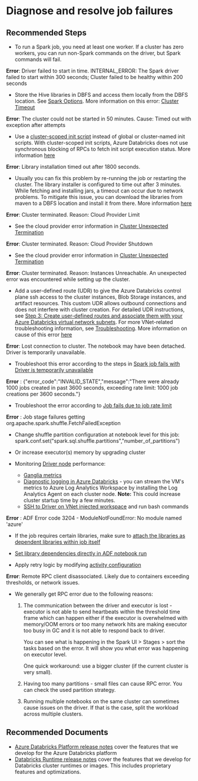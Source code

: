 <properties
	pageTitle="Diagnose and resolve job failures"
	description="Diagnose and resolve job failures"
	service="microsoft.databricks"
	resource="workspaces"
	authors="deeptivu"
	ms.author="deeptivu"
	displayOrder="15"
	selfHelpType="generic"
	supportTopicIds="32677702"
	resourceTags=""
	productPesIds="16432"
	cloudEnvironments="public, fairfax, usnat, ussec"
	articleId="f951a9e3-02de-4747-8f14-e7c8fc1537ae"
	ownershipId="AzureData_AzureDatabricks"
/>

# Diagnose and resolve job failures

## **Recommended Steps**

* To run a Spark job, you need at least one worker. If a cluster has zero workers, you can run non-Spark commands on the driver, but Spark commands will fail.

**Error**: Driver failed to start in time. INTERNAL_ERROR: The Spark driver failed to start within 300 seconds; Cluster failed to be healthy within 200 seconds  
* Store the Hive libraries in DBFS and access them locally from the DBFS location. See [Spark Options](https://docs.microsoft.com/azure/databricks/data/metastores/external-hive-metastore#spark-options). More information on this error: [Cluster Timeout](https://docs.microsoft.com/azure/databricks/kb/clusters/cluster-failed-launch#cluster-timeout)

**Error**: The cluster could not be started in 50 minutes. Cause: Timed out with exception after <xxx> attempts
* Use a [cluster-scoped init script](https://docs.microsoft.com/azure/databricks/clusters/init-scripts#cluster-scoped-init-script) instead of global or cluster-named init scripts. With cluster-scoped init scripts, Azure Databricks does not use synchronous blocking of RPCs to fetch init script execution status. More information [here](https://docs.microsoft.com/azure/databricks/kb/clusters/cluster-failed-launch#global-or-cluster-specific-init-scripts)

**Error**: Library installation timed out after 1800 seconds. 
* Usually you can fix this problem by re-running the job or restarting the cluster. The library installer is configured to time out after 3 minutes. While fetching and installing jars, a timeout can occur due to network problems. To mitigate this issue, you can download the libraries from maven to a DBFS location and install it from there. More information [here](https://docs.microsoft.com/azure/databricks/kb/clusters/cluster-failed-launch#too-many-libraries-installed-in-cluster-ui)

**Error**: Cluster terminated. Reason: Cloud Provider Limit
* See the cloud provider error information in [Cluster Unexpected Termination](https://docs.microsoft.com/azure/databricks/kb/clusters/termination-reasons) 

**Error**: Cluster terminated. Reason: Cloud Provider Shutdown
* See the cloud provider error information in [Cluster Unexpected Termination](https://docs.microsoft.com/azure/databricks/kb/clusters/termination-reasons) 

**Error**: Cluster terminated. Reason: Instances Unreachable. An unexpected error was encountered while setting up the cluster.
* Add a user-defined route (UDR) to give the Azure Databricks control plane ssh access to the cluster instances, Blob Storage instances, and artifact resources. This custom UDR allows outbound connections and does not interfere with cluster creation. For detailed UDR instructions, see [Step 3: Create user-defined routes and associate them with your Azure Databricks virtual network subnets](https://docs.microsoft.com/azure/databricks/administration-guide/cloud-configurations/azure/on-prem-network#create-routes). For more VNet-related troubleshooting information, see [Troubleshooting](https://docs.microsoft.com/azure/databricks/administration-guide/cloud-configurations/azure/vnet-inject#troubleshooting). More information on cause of this error [here](https://docs.microsoft.com/azure/databricks/kb/clusters/cluster-failed-launch#instances-unreachable)

**Error**: Lost connection to cluster. The notebook may have been detached.  Driver is temporarily unavailable.
* Troubleshoot this error according to the steps in [Spark job fails with Driver is temporarily unavailable](https://docs.microsoft.com/azure/databricks/kb/jobs/driver-unavailable)

**Error** : {"error_code":"INVALID_STATE","message":"There were already 1000 jobs created in past 3600 seconds, exceeding rate limit: 1000 job creations per 3600 seconds."}
* Troubleshoot the error according to [Job fails due to job rate limit](https://docs.microsoft.com/azure/databricks/kb/jobs/job-rate-limit)

**Error** : Job stage failures getting org.apache.spark.shuffle.FetchFailedException
* Change shuffle partition configuration at notebook level for this job: spark.conf.set("spark.sql.shuffle.partitions","number_of_partitions")
* Or increase executor(s) memory by upgrading cluster

 * Monitoring [Driver node](https://docs.microsoft.com/azure/databricks/clusters/configure#driver-node) performance:
    * [Ganglia metrics](https://docs.microsoft.com/azure/databricks/clusters/clusters-manage#ganglia-metrics)
    * [Diagnostic logging in Azure Databricks](https://docs.microsoft.com/azure/databricks/administration-guide/account-settings/azure-diagnostic-logs) - you can stream the VM's metrics to Azure Log Analytics Workspace by installing the Log Analytics Agent on each cluster node.
    **Note:** This could increase cluster startup time by a few minutes.
    * [SSH to Driver on VNet injected workspace](https://docs.microsoft.com/azure/databricks/clusters/configure#--ssh-access-to-clusters) and run bash commands

**Error** : ADF Error code 3204 - ModuleNotFoundError: No module named 'azure'

  * If the job requires certain libraries, make sure to [attach the libraries as dependent libraries within job itself](https://docs.microsoft.com/azure/databricks/kb/jobs/job-fails-no-library)
    
  * [Set library dependencies directly in ADF notebook run](https://docs.microsoft.com/azure/data-factory/transform-data-databricks-notebook#databricks-notebook-activity-properties)
    
  * Apply retry logic by modifying [activity configuration](https://docs.microsoft.com/azure/data-factory/concepts-pipelines-activities#activity-policy-json-definition) 
  
**Error**:   Remote RPC client disassociated. Likely due to containers exceeding thresholds, or network issues.

  * We generally get RPC error due to the following reasons:

    1. The communication between the driver and executor is lost - executor is not able to send heartbeats within the threshold time frame which can happen either if the executor is overwhelmed with memory/OOM errors or too many network hits are making executor too busy in GC and it is not able to respond back to driver.

       You can see what is happening in the Spark UI > Stages > sort the tasks based on the error. It will show you what error was happening on executor level.

       One quick workaround: use a bigger cluster (if the current cluster is very small).

    2. Having too many partitions - small files can cause RPC error. You can check the used partition strategy.

    3. Running multiple notebooks on the same cluster can sometimes cause issues on the driver. If that is the case, split the workload across multiple clusters.
    
## **Recommended Documents**

* [Azure Databricks Platform release notes](https://docs.microsoft.com/azure/databricks/release-notes/product/) cover the features that we develop for the Azure Databricks platform
* [Databricks Runtime release notes](https://docs.microsoft.com/azure/databricks/release-notes/runtime/) cover the features that we develop for Databricks cluster runtimes or images. This includes proprietary features and optimizations.
